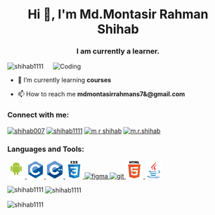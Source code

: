 <h1 align="center">Hi 👋, I'm Md.Montasir Rahman Shihab</h1>
<h3 align="center">I am currently a learner.</h3>
<img align="right" alt="Coding" width="400" src="https://cdn.pixabay.com/photo/2014/05/27/23/32/matrix-356024_1280.jpg">
<p align="left"> <img src="https://komarev.com/ghpvc/?username=shihab1111&label=Profile%20views&color=0e75b6&style=flat" alt="shihab1111" /> </p>



- 🌱 I’m currently learning **courses**

- 📫 How to reach me **mdmontasirrahmans7&@gmail.com**

<h3 align="left">Connect with me:</h3>
<p align="left">
<a href="https://twitter.com/shihab07" target="blank"><img align="center" src="https://raw.githubusercontent.com/rahuldkjain/github-profile-readme-generator/master/src/images/icons/Social/twitter.svg" alt="shihab007" height="30" width="40" /></a>
<a href="https://stackoverflow.com/users/shihab1111" target="blank"><img align="center" src="https://raw.githubusercontent.com/rahuldkjain/github-profile-readme-generator/master/src/images/icons/Social/stack-overflow.svg" alt="shihab1111" height="30" width="40" /></a>
<a href="https://fb.com/m r shihab" target="blank"><img align="center" src="https://raw.githubusercontent.com/rahuldkjain/github-profile-readme-generator/master/src/images/icons/Social/facebook.svg" alt="m r shihab" height="30" width="40" /></a>
<a href="https://instagram.com/m.r.shihab" target="blank"><img align="center" src="https://raw.githubusercontent.com/rahuldkjain/github-profile-readme-generator/master/src/images/icons/Social/instagram.svg" alt="m.r.shihab" height="30" width="40" /></a>
</p>

<h3 align="left">Languages and Tools:</h3>
<p align="left"> <a href="https://developer.android.com" target="_blank" rel="noreferrer"> <img src="https://raw.githubusercontent.com/devicons/devicon/master/icons/android/android-original-wordmark.svg" alt="android" width="40" height="40"/> </a> <a href="https://www.cprogramming.com/" target="_blank" rel="noreferrer"> <img src="https://raw.githubusercontent.com/devicons/devicon/master/icons/c/c-original.svg" alt="c" width="40" height="40"/> </a> <a href="https://www.w3schools.com/cpp/" target="_blank" rel="noreferrer"> <img src="https://raw.githubusercontent.com/devicons/devicon/master/icons/cplusplus/cplusplus-original.svg" alt="cplusplus" width="40" height="40"/> </a> <a href="https://www.w3schools.com/css/" target="_blank" rel="noreferrer"> <img src="https://raw.githubusercontent.com/devicons/devicon/master/icons/css3/css3-original-wordmark.svg" alt="css3" width="40" height="40"/> </a> <a href="https://www.figma.com/" target="_blank" rel="noreferrer"> <img src="https://www.vectorlogo.zone/logos/figma/figma-icon.svg" alt="figma" width="40" height="40"/> </a> <a href="https://git-scm.com/" target="_blank" rel="noreferrer"> <img src="https://www.vectorlogo.zone/logos/git-scm/git-scm-icon.svg" alt="git" width="40" height="40"/> </a> <a href="https://www.w3.org/html/" target="_blank" rel="noreferrer"> <img src="https://raw.githubusercontent.com/devicons/devicon/master/icons/html5/html5-original-wordmark.svg" alt="html5" width="40" height="40"/> </a> <a href="https://www.java.com" target="_blank" rel="noreferrer"> <img src="https://raw.githubusercontent.com/devicons/devicon/master/icons/java/java-original.svg" alt="java" width="40" height="40"/> </a> </p>

<p><img align="left" src="https://github-readme-stats.vercel.app/api/top-langs?username=shihab1111&show_icons=true&locale=en&layout=compact" alt="shihab1111" /></p>

<p>&nbsp;<img align="center" src="https://github-readme-stats.vercel.app/api?username=shihab1111&show_icons=true&locale=en" alt="shihab1111" /></p>

<p><img align="center" src="https://github-readme-streak-stats.herokuapp.com/?user=shihab1111&" alt="shihab1111" /></p>
